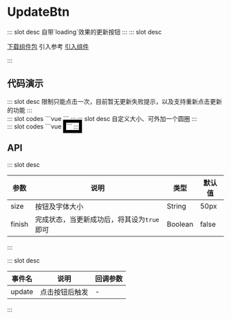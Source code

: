 # UpdateBtn

<ContainerBox title="介绍">
::: slot desc
自带`loading`效果的更新按钮
:::
</ContainerBox>

<ContainerBox title="下载并引入">
::: slot desc

[下载组件包](https://gitee.com/lengyibai/component-package/raw/master/LibUpdateBtn.zip)
引入参考 [引入组件](/Components/Base/start.html#引入组件)

:::
</ContainerBox>

## 代码演示

<ContainerBox title="基础用法">
::: slot desc
限制只能点击一次，目前暂无更新失败提示，以及支持重新点击更新的功能
:::

<div class="demoBox">
<Static-UpdateBtn-demo-index-a />
</div>

<ShowCode>
::: slot codes
```vue
<template>
  <div class="demo">
    <LibUpdateBtn
      @update="update"
      :finish="finish"
    />
    <span>{{ text }}</span>
  </div>
</template>
<script>
export default {
  data() {
    return {
      finish: false,
      text: "待更新",
    };
  },
  methods: {
    update() {
      this.text = "更新中";
      setTimeout(() => {
        this.finish = true;
        this.text = "更新成功";
      }, 2000);
    },
  },
};
</script>
<style scoped>
.demo {
  display: flex;
  flex-direction: column;
  align-items: center;
  font-size: 2vw;
}
</style>
```
:::
</ShowCode>
</ContainerBox>

<ContainerBox title="自定义样式">
::: slot desc
自定义大小、可外加一个圆圈
:::

<div class="demoBox">
<Static-UpdateBtn-demo-index-b />
</div>

<ShowCode>
::: slot codes
```vue
<LibUpdateBtn
  style="border: 0.75vw solid #000"
  @update="update"
  :finish="finish"
  size="15vw"
/>
```
:::
</ShowCode>
</ContainerBox>

## API

<ContainerBox title="Props">
::: slot desc

| 参数   | 说明                                       | 类型    | 默认值 |
| ------ | ------------------------------------------ | ------- | ------ |
| size   | 按钮及字体大小                             | String  | 50px   |
| finish | 完成状态，当更新成功后，将其设为`true`即可 | Boolean | false  |

:::
</ContainerBox>

<ContainerBox title="Events">
::: slot desc

| 事件名 | 说明           | 回调参数 |
| ------ | -------------- | -------- |
| update | 点击按钮后触发 | -        |

:::
</ContainerBox>
